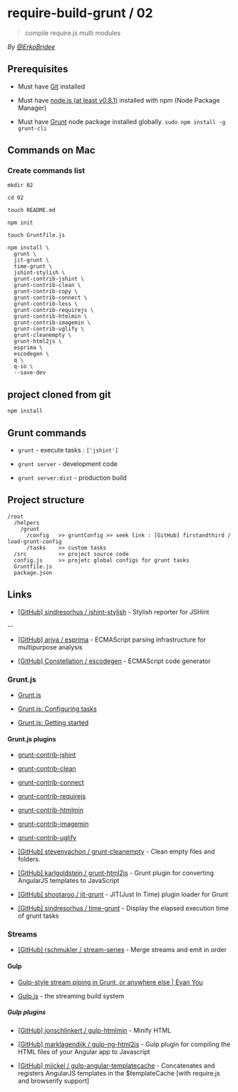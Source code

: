 # require-build-grunt / 02

> compile require.js multi modules 

*By [@ErkoBridee](https://twitter.com/erkobridee)*

## Prerequisites

* Must have [Git](http://git-scm.com/) installed

* Must have [node.js (at least v0.8.1)](http://nodejs.org/) installed with npm (Node Package Manager)

* Must have [Grunt](https://github.com/gruntjs/grunt) node package installed globally.  `sudo npm install -g grunt-cli`


## Commands on Mac

### Create commands list

```
mkdir 02

cd 02

touch README.md

npm init

touch Gruntfile.js

npm install \
  grunt \
  jit-grunt \
  time-grunt \
  jshint-stylish \
  grunt-contrib-jshint \
  grunt-contrib-clean \
  grunt-contrib-copy \
  grunt-contrib-connect \
  grunt-contrib-less \
  grunt-contrib-requirejs \
  grunt-contrib-htmlmin \
  grunt-contrib-imagemin \
  grunt-contrib-uglify \
  grunt-cleanempty \
  grunt-html2js \
  esprima \
  escodegen \
  q \
  q-io \
  --save-dev
```

## project cloned from git

```
npm install
```

## Grunt commands

* `grunt` - execute tasks : `['jshint']`

* `grunt server` - development code

* `grunt server:dist` - production build
 

## Project structure

```
/root
  /helpers
    /grunt
      /config   >> gruntConfig >> seek link : [GitHub] firstandthird / load-grunt-config
      /tasks    >> custom tasks
  /src          >> project source code
  config.js     >> projetc global configs for grunt tasks
  Gruntfile.js
  package.json
```


## Links

* [[GitHub] sindresorhus / jshint-stylish](https://github.com/sindresorhus/jshint-stylish) - Stylish reporter for JSHint

--

* [[GitHub] ariya / esprima](https://github.com/ariya/esprima) - ECMAScript parsing infrastructure for multipurpose analysis

* [[GitHub] Constellation / escodegen](https://github.com/Constellation/escodegen) - ECMAScript code generator

### Grunt.js

* [Grunt.js](http://gruntjs.com)

* [Grunt.js: Configuring tasks](http://gruntjs.com/configuring-tasks)

* [Grunt.js: Getting started](http://gruntjs.com/getting-started)

#### Grunt.js plugins

* [grunt-contrib-jshint](https://github.com/gruntjs/grunt-contrib-jshint)

* [grunt-contrib-clean](https://github.com/gruntjs/grunt-contrib-clean)

* [grunt-contrib-connect](https://github.com/gruntjs/grunt-contrib-connect)

* [grunt-contrib-requirejs](https://github.com/gruntjs/grunt-contrib-requirejs)

* [grunt-contrib-htmlmin](https://github.com/gruntjs/grunt-contrib-htmlmin)

* [grunt-contrib-imagemin](https://github.com/gruntjs/grunt-contrib-imagemin)

* [grunt-contrib-uglify](https://github.com/gruntjs/grunt-contrib-uglify)

* [[GitHub] stevenvachon / grunt-cleanempty](https://github.com/stevenvachon/grunt-cleanempty) - Clean empty files and folders. 

* [[GitHub] karlgoldstein / grunt-html2js](https://github.com/karlgoldstein/grunt-html2js) - Grunt plugin for converting AngularJS templates to JavaScript

* [[GitHub] shootaroo / jit-grunt](https://github.com/shootaroo/jit-grunt) - JIT(Just In Time) plugin loader for Grunt

* [[GitHub] sindresorhus / time-grunt](https://github.com/sindresorhus/time-grunt) - Display the elapsed execution time of grunt tasks


### Streams

* [[GitHub] rschmukler / stream-series](https://github.com/rschmukler/stream-series) - Merge streams and emit in order


#### Gulp

* [Gulp-style stream piping in Grunt, or anywhere else | Evan You](http://blog.evanyou.me/2013/12/29/gulp-piping/)

* [Gulp.js](http://gulpjs.com/) - the streaming build system


##### Gulp plugins

* [[GitHub] jonschlinkert / gulp-htmlmin](https://github.com/jonschlinkert/gulp-htmlmin/) - Minify HTML

* [[GitHub] marklagendijk / gulp-ng-html2js](https://github.com/marklagendijk/gulp-ng-html2js/) - Gulp plugin for compiling the HTML files of your Angular app to Javascript

* [[GitHub] miickel / gulp-angular-templatecache](https://github.com/miickel/gulp-angular-templatecache) - Concatenates and registers AngularJS templates in the $templateCache [with require.js and browserify support]
